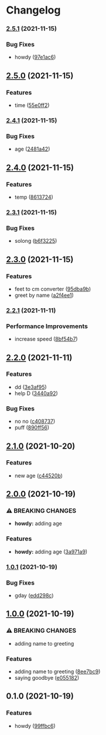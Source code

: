 # Changelog

### [2.5.1](https://www.github.com/kalosisz/python-t/compare/v2.5.0...v2.5.1) (2021-11-15)


### Bug Fixes

* howdy ([97e1ac6](https://www.github.com/kalosisz/python-t/commit/97e1ac6b391cd58b0d3178a2dd538d5a5935151a))

## [2.5.0](https://www.github.com/kalosisz/python-t/compare/v2.4.1...v2.5.0) (2021-11-15)


### Features

* time ([55e0ff2](https://www.github.com/kalosisz/python-t/commit/55e0ff23ebf0b7bfbaaa9937dbb2062f0efeae2f))

### [2.4.1](https://www.github.com/kalosisz/python-t/compare/v2.4.0...v2.4.1) (2021-11-15)


### Bug Fixes

* age ([2481a42](https://www.github.com/kalosisz/python-t/commit/2481a42daf161560b8b4f3777c31ca7f1fdd3953))

## [2.4.0](https://www.github.com/kalosisz/python-t/compare/v2.3.1...v2.4.0) (2021-11-15)


### Features

* temp ([8613724](https://www.github.com/kalosisz/python-t/commit/8613724ce0745c80fd9475d248e336442d8a811e))

### [2.3.1](https://www.github.com/kalosisz/python-t/compare/v2.3.0...v2.3.1) (2021-11-15)


### Bug Fixes

* solong ([b6f3225](https://www.github.com/kalosisz/python-t/commit/b6f3225cba21e3aee22edfb20ba193f1386718a3))

## [2.3.0](https://www.github.com/kalosisz/python-t/compare/v2.2.1...v2.3.0) (2021-11-15)


### Features

* feet to cm converter ([95dba9b](https://www.github.com/kalosisz/python-t/commit/95dba9bfb9de4e3ae2984e9f2827b119ee533480))
* greet by name ([a2f4ee1](https://www.github.com/kalosisz/python-t/commit/a2f4ee145ea30335616dde231103b960079dd8ca))

### [2.2.1](https://www.github.com/kalosisz/python-t/compare/v2.2.0...v2.2.1) (2021-11-11)


### Performance Improvements

* increase speed ([8bf54b7](https://www.github.com/kalosisz/python-t/commit/8bf54b7d5824617de80dd2ed23711dfc4cbd1c71))

## [2.2.0](https://www.github.com/kalosisz/python-t/compare/v2.1.0...v2.2.0) (2021-11-11)


### Features

* dd ([3e3af95](https://www.github.com/kalosisz/python-t/commit/3e3af95a00dce59a37cf052c65655d409c8937cb))
* help D ([3440a92](https://www.github.com/kalosisz/python-t/commit/3440a9239a718a02831c0eb63b622e70c96d08d2))


### Bug Fixes

* no no ([c408737](https://www.github.com/kalosisz/python-t/commit/c4087376a120622c71e2bc819d74c019e4eee942))
* puff ([890ff56](https://www.github.com/kalosisz/python-t/commit/890ff56a55a2feaf559efc5b6069e39d1f9f2c7d))

## [2.1.0](https://www.github.com/kalosisz/python-t/compare/v2.0.0...v2.1.0) (2021-10-20)


### Features

* new age ([c44520b](https://www.github.com/kalosisz/python-t/commit/c44520b9c3fc21d5076afdf3bf8a0859caf13632))

## [2.0.0](https://www.github.com/kalosisz/python-t/compare/v1.0.1...v2.0.0) (2021-10-19)


### ⚠ BREAKING CHANGES

* **howdy:** adding age

### Features

* **howdy:** adding age ([3a971a9](https://www.github.com/kalosisz/python-t/commit/3a971a9ca68f8212faef5a394040c987968aa396))

### [1.0.1](https://www.github.com/kalosisz/python-t/compare/v1.0.0...v1.0.1) (2021-10-19)


### Bug Fixes

* gday ([edd298c](https://www.github.com/kalosisz/python-t/commit/edd298cf0731790e89e15a22c73be2736df25b89))

## [1.0.0](https://www.github.com/kalosisz/python-t/compare/v0.1.0...v1.0.0) (2021-10-19)


### ⚠ BREAKING CHANGES

* adding name to greeting

### Features

* adding name to greeting ([8ee7bc9](https://www.github.com/kalosisz/python-t/commit/8ee7bc98d6a7950bbe50bf006ca4d6fae89a2570))
* saying goodbye ([e055182](https://www.github.com/kalosisz/python-t/commit/e0551825fd20771810be1bfad7dce53a97746538))

## 0.1.0 (2021-10-19)


### Features

* howdy ([99ffbc6](https://www.github.com/kalosisz/python-t/commit/99ffbc6f1b29b9607e8077b47b15734ecc301b52))
